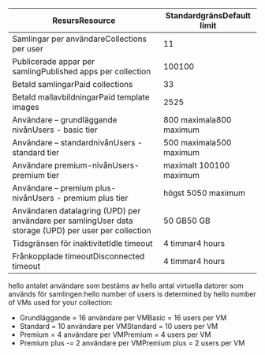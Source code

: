 
| <span data-ttu-id="df5ec-101">Resurs</span><span class="sxs-lookup"><span data-stu-id="df5ec-101">Resource</span></span> | <span data-ttu-id="df5ec-102">Standardgräns</span><span class="sxs-lookup"><span data-stu-id="df5ec-102">Default limit</span></span> |
| --- | --- |
| <span data-ttu-id="df5ec-103">Samlingar per användare</span><span class="sxs-lookup"><span data-stu-id="df5ec-103">Collections per user</span></span> |<span data-ttu-id="df5ec-104">1</span><span class="sxs-lookup"><span data-stu-id="df5ec-104">1</span></span> |
| <span data-ttu-id="df5ec-105">Publicerade appar per samling</span><span class="sxs-lookup"><span data-stu-id="df5ec-105">Published apps per collection</span></span> |<span data-ttu-id="df5ec-106">100</span><span class="sxs-lookup"><span data-stu-id="df5ec-106">100</span></span> |
| <span data-ttu-id="df5ec-107">Betald samlingar</span><span class="sxs-lookup"><span data-stu-id="df5ec-107">Paid collections</span></span> |<span data-ttu-id="df5ec-108">3</span><span class="sxs-lookup"><span data-stu-id="df5ec-108">3</span></span> |
| <span data-ttu-id="df5ec-109">Betald mallavbildningar</span><span class="sxs-lookup"><span data-stu-id="df5ec-109">Paid template images</span></span> |<span data-ttu-id="df5ec-110">25</span><span class="sxs-lookup"><span data-stu-id="df5ec-110">25</span></span> |
| <span data-ttu-id="df5ec-111">Användare – grundläggande nivån</span><span class="sxs-lookup"><span data-stu-id="df5ec-111">Users - basic tier</span></span> |<span data-ttu-id="df5ec-112">800 maximala</span><span class="sxs-lookup"><span data-stu-id="df5ec-112">800 maximum</span></span> |
| <span data-ttu-id="df5ec-113">Användare – standardnivån</span><span class="sxs-lookup"><span data-stu-id="df5ec-113">Users - standard tier</span></span> |<span data-ttu-id="df5ec-114">500 maximala</span><span class="sxs-lookup"><span data-stu-id="df5ec-114">500 maximum</span></span> |
| <span data-ttu-id="df5ec-115">Användare premium-nivån</span><span class="sxs-lookup"><span data-stu-id="df5ec-115">Users- premium tier</span></span> |<span data-ttu-id="df5ec-116">maximalt 100</span><span class="sxs-lookup"><span data-stu-id="df5ec-116">100 maximum</span></span> |
| <span data-ttu-id="df5ec-117">Användare – premium plus-nivån</span><span class="sxs-lookup"><span data-stu-id="df5ec-117">Users - premium plus tier</span></span> |<span data-ttu-id="df5ec-118">högst 50</span><span class="sxs-lookup"><span data-stu-id="df5ec-118">50 maximum</span></span> |
| <span data-ttu-id="df5ec-119">Användaren datalagring (UPD) per användare per samling</span><span class="sxs-lookup"><span data-stu-id="df5ec-119">User data storage (UPD) per user per collection</span></span> |<span data-ttu-id="df5ec-120">50 GB</span><span class="sxs-lookup"><span data-stu-id="df5ec-120">50 GB</span></span> |
| <span data-ttu-id="df5ec-121">Tidsgränsen för inaktivitet</span><span class="sxs-lookup"><span data-stu-id="df5ec-121">Idle timeout</span></span> |<span data-ttu-id="df5ec-122">4 timmar</span><span class="sxs-lookup"><span data-stu-id="df5ec-122">4 hours</span></span> |
| <span data-ttu-id="df5ec-123">Frånkopplade timeout</span><span class="sxs-lookup"><span data-stu-id="df5ec-123">Disconnected timeout</span></span> |<span data-ttu-id="df5ec-124">4 timmar</span><span class="sxs-lookup"><span data-stu-id="df5ec-124">4 hours</span></span> |

<span data-ttu-id="df5ec-125">hello antalet användare som bestäms av hello antal virtuella datorer som används för samlingen:</span><span class="sxs-lookup"><span data-stu-id="df5ec-125">hello number of users is determined by hello number of VMs used for your collection:</span></span>

* <span data-ttu-id="df5ec-126">Grundläggande = 16 användare per VM</span><span class="sxs-lookup"><span data-stu-id="df5ec-126">Basic = 16 users per VM</span></span>
* <span data-ttu-id="df5ec-127">Standard = 10 användare per VM</span><span class="sxs-lookup"><span data-stu-id="df5ec-127">Standard = 10 users per VM</span></span>
* <span data-ttu-id="df5ec-128">Premium = 4 användare per VM</span><span class="sxs-lookup"><span data-stu-id="df5ec-128">Premium = 4 users per VM</span></span>
* <span data-ttu-id="df5ec-129">Premium plus -= 2 användare per VM</span><span class="sxs-lookup"><span data-stu-id="df5ec-129">Premium plus = 2 users per VM</span></span>

